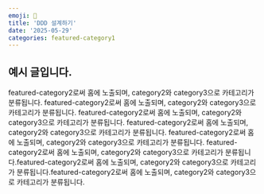 ```yaml
---
emoji: 🐥
title: 'DDD 설계하기'
date: '2025-05-29'
categories: featured-category1
---
```


## 예시 글입니다.

featured-category2로써 홈에 노출되며, category2와 category3으로 카테고리가 분류됩니다. featured-category2로써 홈에 노출되며, category2와 category3으로 카테고리가 분류됩니다. featured-category2로써 홈에 노출되며, category2와 category3으로 카테고리가 분류됩니다. featured-category2로써 홈에 노출되며, category2와 category3으로 카테고리가 분류됩니다. featured-category2로써 홈에 노출되며, category2와 category3으로 카테고리가 분류됩니다. featured-category2로써 홈에 노출되며, category2와 category3으로 카테고리가 분류됩니다.featured-category2로써 홈에 노출되며, category2와 category3으로 카테고리가 분류됩니다.featured-category2로써 홈에 노출되며, category2와 category3으로 카테고리가 분류됩니다.

```toc
```